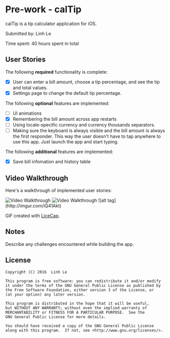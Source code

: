 # Pre-work - calTip

calTip is a tip calculator application for iOS.

Submitted by: Linh Le

Time spent: 40 hours spent in total

## User Stories

The following **required** functionality is complete:

* [x] User can enter a bill amount, choose a tip percentage, and see the tip and total values.
* [x] Settings page to change the default tip percentage.

The following **optional** features are implemented:
* [ ] UI animations
* [X] Remembering the bill amount across app restarts
* [ ] Using locale-specific currency and currency thousands separators.
* [ ] Making sure the keyboard is always visible and the bill amount is always the first responder. This way the user doesn't have to tap anywhere to use this app. Just launch the app and start typing.

The following **additional** features are implemented:

- [x] Save bill infomation and history table

## Video Walkthrough 

Here's a walkthrough of implemented user stories:

<img src='http://imgur.com/iQ41Akt' title='Video Walkthrough' width='' alt='Video Walkthrough' />

<img src='http://imgur.com/a/pK2d7' title='Video Walkthrough' width='' alt='Video Walkthrough' />
![alt tag](http://imgur.com/iQ41Akt)

GIF created with [LiceCap](http://www.cockos.com/licecap/).

## Notes

Describe any challenges encountered while building the app.

## License

    Copyright (C) 2016  Linh Le

    This program is free software: you can redistribute it and/or modify
    it under the terms of the GNU General Public License as published by
    the Free Software Foundation, either version 3 of the License, or
    (at your option) any later version.

    This program is distributed in the hope that it will be useful,
    but WITHOUT ANY WARRANTY; without even the implied warranty of
    MERCHANTABILITY or FITNESS FOR A PARTICULAR PURPOSE.  See the
    GNU General Public License for more details.

    You should have received a copy of the GNU General Public License
    along with this program.  If not, see <http://www.gnu.org/licenses/>.
    
